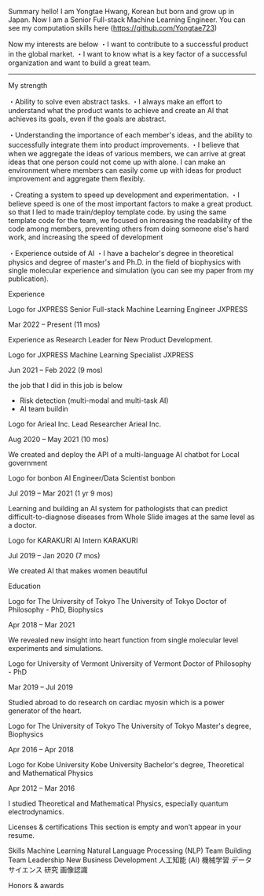 Summary
hello!
I am Yongtae Hwang, Korean but born and grow up in Japan.
Now I am a Senior Full-stack Machine Learning Engineer.
You can see my computation skills here (https://github.com/Yongtae723)

Now my interests are below
・I want to contribute to a successful product in the global market.
・I want to know what is a key factor of a successful organization and want to build a great team.

-------------
My strength

・Ability to solve even abstract tasks.
 ・I always make an effort to understand what the product wants to achieve and create an AI that achieves its goals, even if the goals are abstract.

・Understanding the importance of each member's ideas, and the ability to successfully integrate them into product improvements.
 ・I believe that when we aggregate the ideas of various members, we can arrive at great ideas that one person could not come up with alone. I can make an environment where members can easily come up with ideas for product improvement and aggregate them flexibly.

・Creating a system to speed up development and experimentation.
 ・I believe speed is one of the most important factors to make a great product. so that I led to made train/deploy template code. by using the same template code for the team, we focused on increasing the readability of the code among members, preventing others from doing someone else's hard work, and increasing the speed of development

・Experience outside of AI
 ・I have a bachelor's degree in theoretical physics and degree of master's and Ph.D. in the field of biophysics with single molecular experience and simulation (you can see my paper from my publication).


Experience

Logo for JXPRESS
Senior Full-stack Machine Learning Engineer
JXPRESS

Mar 2022 – Present (11 mos)

Experience as Research Leader for New Product Development.


Logo for JXPRESS
Machine Learning Specialist
JXPRESS

Jun 2021 – Feb 2022 (9 mos)

the job that I did in this job is below

- Risk detection (multi-modal and multi-task AI)
- AI team buildin


Logo for Arieal Inc.
Lead Researcher
Arieal Inc.

Aug 2020 – May 2021 (10 mos)

We created and deploy the API of a multi-language AI chatbot for 
Local government


Logo for bonbon
AI Engineer/Data Scientist
bonbon

Jul 2019 – Mar 2021 (1 yr 9 mos)

Learning and building an AI system for pathologists that can predict difficult-to-diagnose diseases from Whole Slide images at the same level as a doctor.


Logo for KARAKURI
AI Intern
KARAKURI

Jul 2019 – Jan 2020 (7 mos)

We created AI that makes women beautiful


Education

Logo for The University of Tokyo
The University of Tokyo
Doctor of Philosophy - PhD, Biophysics

Apr 2018 – Mar 2021

We revealed new insight into heart function from single molecular level experiments and simulations.


Logo for University of Vermont
University of Vermont
Doctor of Philosophy - PhD

Mar 2019 – Jul 2019

Studied abroad to do research on cardiac myosin which is a power generator of the heart.


Logo for The University of Tokyo
The University of Tokyo
Master's degree, Biophysics

Apr 2016 – Apr 2018


Logo for Kobe University
Kobe University
Bachelor's degree, Theoretical and Mathematical Physics

Apr 2012 – Mar 2016

I studied Theoretical and Mathematical Physics, especially quantum electrodynamics.


Licenses & certifications
This section is empty and won’t appear in your resume.


Skills
Machine Learning  Natural Language Processing (NLP)  Team Building  Team Leadership  New Business Development  人工知能 (AI)  機械学習  データサイエンス  研究  画像認識

Honors & awards
